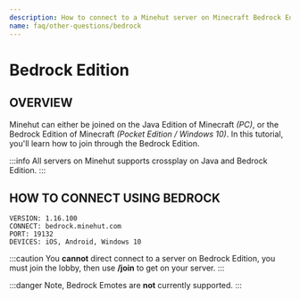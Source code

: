 ```yaml
---
description: How to connect to a Minehut server on Minecraft Bedrock Edition.
name: faq/other-questions/bedrock
---
```


# Bedrock Edition

## OVERVIEW

Minehut can either be joined on the Java Edition of Minecraft _\(PC\)_, or the Bedrock Edition of Minecraft _\(Pocket Edition / Windows 10\)_. In this tutorial, you'll learn how to join through the Bedrock Edition.

:::info
All servers on Minehut supports crossplay on Java and Bedrock Edition.
:::

## HOW TO CONNECT USING BEDROCK

```text
VERSION: 1.16.100
CONNECT: bedrock.minehut.com
PORT: 19132
DEVICES: iOS, Android, Windows 10
```

:::caution
You **cannot** direct connect to a server on Bedrock Edition, you must join the lobby, then use **/join** to get on your server.
:::

:::danger
Note, Bedrock Emotes are **not** currently supported.
:::
